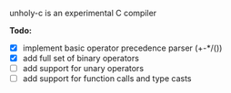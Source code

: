 unholy-c is an experimental C compiler

**Todo:**
- [x] implement basic operator precedence parser (+-*/())
- [x] add full set of binary operators
- [ ] add support for unary operators
- [ ] add support for function calls and type casts
